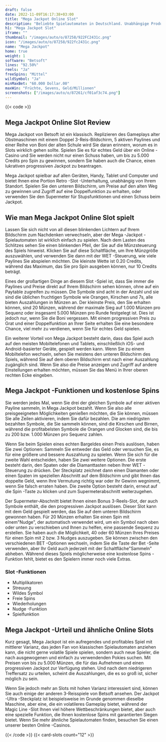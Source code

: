```yaml
---
draft: false
date: 2022-11-09T16:17:38+03:00
title: "Mega Jackpot Online Slot"
description: "Beliebte Spielautomaten in Deutschland. Unabhängige Produktbewertungen und exklusive Anmeldeangebote. Jetzt spielen!"
h1: "Mega Jackpot Slot"
iframe: ""
thumbnail: "/images/auto/o/87258/922FC2431c.png"
icon: "/images/auto/o/87258/922fc2431c.png"
name: "Mega Jackpot"
home: true
weight: 1
software: "Betsoft"
lines: "92.50%"
reels: "Ja"
freeSpins: "Mittel"
wildSymbol: "Ja"
minMaxBet: "60.000 Dollar.00"
maxWin: "Früchte, Sevens, Geld/Millionen"
screenshots: ["/images/auto/o/87261/cf01af3c74.png"]
---
```


{{< code >}}<h2>Mega Jackpot Online Slot Review</h2><p>Mega Jackpot von Betsoft ist ein klassisch. Replizieren des Gameplays alter Obstmaschinen mit einem Doppel 3-Reis-Bildschirm, 5 aktiven Paylines und einer Reihe von Boni der alten Schule wird Sie daran erinnern, worum es in Slots wirklich gehen sollte. Spielen Sie es für echtes Geld über ein Online -Casino und Sie werden nicht nur einen Schuss haben, um bis zu 5.000 Credits pro Spin zu gewinnen, sondern Sie haben auch die Chance, einen lukrativen progressiven Jackpot zu beantragen.</p><p>Mega Jackpot spielbar auf allen Geräten, Handy, Tablet und Computer und bietet Ihnen eine Portion Retro -Slot -Unterhaltung, unabhängig von Ihrem Standort. Spielen Sie den unteren Bildschirm, um Preise auf den alten Weg zu gewinnen und Zugriff auf eine Doppelfunktion zu erhalten, oder verwenden Sie den Supermeter für Stupsfunktionen und einen Schuss beim Jackpot.</p><h2>Wie man Mega Jackpot Online Slot spielt</h2><p>Lassen Sie sich nicht von all diesen blinkenden Lichtern auf Ihrem Bildschirm zum Nachdenken verwechseln, aber der Mega -Jackpot -Spielautomaten ist wirklich einfach zu spielen. Nach dem Lasten des Schlitzes sehen Sie einen blinkenden Pfeil, der Sie auf die Münzsteuerung des Spiels hinweist. Klicken Sie auf diese Schaltfläche, um Ihre Münzgröße auszuwählen, und verwenden Sie dann mit der WET -Steuerung, wie viele Paylines Sie abspielen möchten. Die kleinste Wette ist 0.20 Credits, während das Maximum, das Sie pro Spin ausgeben können, nur 10 Credits beträgt.</p><p>Eines der großartigen Dinge an diesem Slot -Spiel ist, dass Sie immer die Paylines und Preise direkt auf Ihrem Bildschirm sehen können, ohne auf ein Paytable zugreifen zu müssen. Die Symbole sind acht in der Anzahl und sie sind die üblichen fruchtigen Symbole wie Orangen, Kirschen und 7s, alle bieten Auszahlungen in Münzen an. Der kleinste Preis, den Sie erhalten können, sind 20 Münzen, während der maximale Sieg auf 1.000 Münzen pro Sequenz oder insgesamt 5.000 Münzen pro Runde festgelegt ist. Dies ist jedoch nur, wenn Sie die Boni vergessen. Mit einem progressiven Preis zu Grat und einer Doppelfunktion an Ihrer Seite erhalten Sie eine besondere Chance, viel mehr zu verdienen, wenn Sie für echtes Geld spielen.</p><p>Ein weiterer Vorteil von Mega Jackpot besteht darin, dass das Spiel auch auf den meisten Mobiltelefonen und Tablets, einschließlich iOS- und Android-basierter Geräte, gespielt werden kann. Wenn Sie zu einem Mobiltelefon wechseln, sehen Sie meistens den unteren Bildschirm des Spiels, während Sie auf dem oberen Bildschirm erst nach einer Auszahlung zugänglich sind. Wenn Sie also die Preise anzeigen und Zugriff auf andere Einstellungen erhalten möchten, müssen Sie das Menü in Ihrer oberen rechten Ecke eingeben.</p><h2>Mega Jackpot -Funktionen und kostenlose Spins</h2><p>Sie werden jedes Mal, wenn Sie drei der gleichen Symbole auf einer aktiven Payline sammeln, in Mega Jackpot bezahlt. Wenn Sie also alle preisgeeigneten Möglichkeiten genießen möchten, die Sie können, müssen Sie alle Zeilen aktivieren, indem Sie dafür bezahlen. Die am niedrigsten bezahlten Symbole, die Sie sammeln können, sind die Kirschen und Birnen, während die profitabelsten Symbole die Orangen und Glocken sind, die bis zu 200 bzw. 1.000 Münzen pro Sequenz zahlen.</p><p>Wenn Sie beim Spielen eines echten Bargeldes einen Preis auslösen, haben Sie zwei Optionen: Sammeln Sie entweder das Geld oder versuchen Sie, es für eine größere und bessere Auszahlung zu spielen. Wenn Sie sich für die zweite Wahl entscheiden, haben Sie zwei weitere Optionen. Die erste besteht darin, den Spaten oder die Diamanttasten neben Ihrer WET -Steuerung zu drücken. Der Steckplatz zeichnet dann einen Diamanten oder einen Spaten im speziellen Abschnitt auf dem Bildschirm und gibt Ihnen das doppelte Geld, wenn Ihre Vermutung richtig war oder Ihr Gewinn wegnimmt, wenn Sie falsch erraten haben. Die zweite Option besteht darin, erneut auf die Spin -Taste zu klicken und zum Supermeterabschnitt weiterzugehen.</p><p>Der Supermeter-Abschnitt bietet Ihnen einen Bonus 3-Reels-Slot, der auch Symbole enthält, die den progressiven Jackpot auslösen. Dieser Slot kann mit dem Geld gespielt werden, das Sie auf dem unteren Bildschirm gewonnen haben. Für 20 Münzen erhalten Sie einen Spin mit einem"Nudge", der automatisch verwendet wird, um ein Symbol nach oben oder unten zu verschieben und Ihnen zu helfen, eine passende Sequenz zu erstellen. Sie haben auch die Möglichkeit, 40 oder 60 Münzen Ihres Preises für einen Spin mit 2 bzw. 3 Nudges auszugeben. Sie können zwischen den verschiedenen BET -Optionen wechseln, indem Sie die Taste der Bet -Seite verwenden, aber Ihr Geld auch jederzeit mit der Schaltfläche"Sammeln" abheben. Während dieses Spiels möglicherweise eine kostenlose Spins -Funktion fehlt, bietet es den Spielern immer noch viele Extras.</p><h3>
Slot -Funktionen</h3><ul>
<li></span>
Multiplikatoren</li>
<li></span>
Streuung</li>
<li></span>
Wildes Symbol</li>
<li></span>
Freie Spins</li>
<li></span>
Wiederholungen</li>
<li></span>
Nudge -Funktion</li>
<li></span>
Spielfunktion</li></ul><h2>Mega Jackpot -Urteil und ähnliche Online Slots</h2><p>Kurz gesagt, Mega Jackpot ist ein aufregendes und profitables Spiel mit mittlerer Varianz, das jeden Fan von klassischen Spielautomaten anziehen kann, die nicht gerne volatile Spiele spielen, sondern auch neue Spieler, die nach ausgewogenen und einfach zu verwendenden Pokies suchen. Mit Preisen von bis zu 5.000 Münzen, die für das Aufnehmen und einen progressiven Jackpot zur Verfügung stehen. Und nach dem niedrigeren Treffersatz zu urteilen, scheint die Auszahlungen, die es so groß ist, sicher möglich zu sein.</p><p>Wenn Sie jedoch mehr an Slots mit hohen Varianz interessiert sind, können Sie auch einige der anderen 3-Reisspiele von Betsoft ansehen. Der Jackpot -Ultra -Steckplatz ist beispielsweise im Grunde genommen dieselbe Maschine, aber eine, die ein volatileres Gameplay bietet, während der Magic Line -Slot Ihnen viel höhere Wettbeschränkungen bietet, aber auch eine spezielle Funktion, die Ihnen kostenlose Spins mit garantierten Siegen bietet. Wenn Sie mehr ähnliche Spielautomaten finden, besuchen Sie einen unserer besten Online -Casinos.</p>{{< /code >}}
 {{< card-slots count="12" >}}